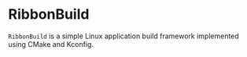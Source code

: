 # RibbonBuild

`RibbonBuild` is a simple Linux application build framework implemented using CMake and Kconfig.